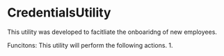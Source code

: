 # CredentialsUtility

This utility was developed to facitliate the onboaridng of new employees.

Funcitons:
This utility will perform the following actions.
1. 
